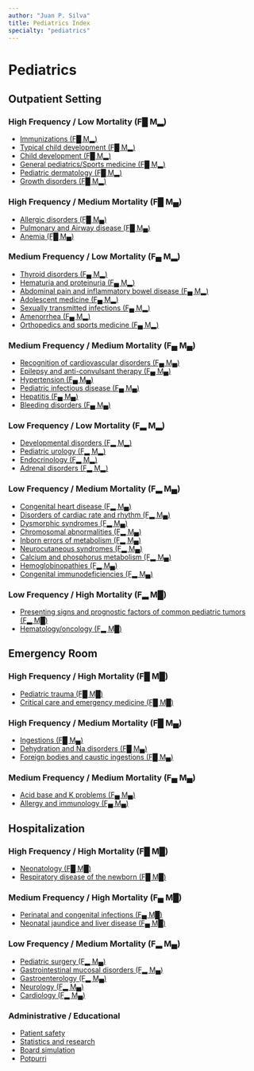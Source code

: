 ```yaml
---
author: "Juan P. Silva"
title: Pediatrics Index
specialty: "pediatrics"
---
```


# Pediatrics

## Outpatient Setting

### High Frequency / Low Mortality (F█ M▂)
- [Immunizations (F█ M▂)]()
- [Typical child development (F█ M▂)]()
- [Child development (F█ M▂)]()
- [General pediatrics/Sports medicine (F█ M▂)]()
- [Pediatric dermatology (F█ M▂)]()
- [Growth disorders (F█ M▂)]()

### High Frequency / Medium Mortality (F█ M▄)
- [Allergic disorders (F█ M▄)]()
- [Pulmonary and Airway disease (F█ M▄)]()
- [Anemia (F█ M▄)]()

### Medium Frequency / Low Mortality (F▄ M▂)
- [Thyroid disorders (F▄ M▂)]()
- [Hematuria and proteinuria (F▄ M▂)]()
- [Abdominal pain and inflammatory bowel disease (F▄ M▂)]()
- [Adolescent medicine (F▄ M▂)]()
- [Sexually transmitted infections (F▄ M▂)]()
- [Amenorrhea (F▄ M▂)]()
- [Orthopedics and sports medicine (F▄ M▂)]()

### Medium Frequency / Medium Mortality (F▄ M▄)
- [Recognition of cardiovascular disorders (F▄ M▄)]()
- [Epilepsy and anti-convulsant therapy (F▄ M▄)]()
- [Hypertension (F▄ M▄)]()
- [Pediatric infectious disease (F▄ M▄)]()
- [Hepatitis (F▄ M▄)]()
- [Bleeding disorders (F▄ M▄)]()

### Low Frequency / Low Mortality (F▂ M▂)
- [Developmental disorders (F▂ M▂)]()
- [Pediatric urology (F▂ M▂)]()
- [Endocrinology (F▂ M▂)]()
- [Adrenal disorders (F▂ M▂)]()

### Low Frequency / Medium Mortality (F▂ M▄)
- [Congenital heart disease (F▂ M▄)]()
- [Disorders of cardiac rate and rhythm (F▂ M▄)]()
- [Dysmorphic syndromes (F▂ M▄)]()
- [Chromosomal abnormalities (F▂ M▄)]()
- [Inborn errors of metabolism (F▂ M▄)]()
- [Neurocutaneous syndromes (F▂ M▄)]()
- [Calcium and phosphorus metabolism (F▂ M▄)]()
- [Hemoglobinopathies (F▂ M▄)]()
- [Congenital immunodeficiencies (F▂ M▄)]()

### Low Frequency / High Mortality (F▂ M█)
- [Presenting signs and prognostic factors of common pediatric tumors (F▂ M█)]()
- [Hematology/oncology (F▂ M█)]()

## Emergency Room

### High Frequency / High Mortality (F█ M█)
- [Pediatric trauma (F█ M█)]()
- [Critical care and emergency medicine (F█ M█)]()

### High Frequency / Medium Mortality (F█ M▄)
- [Ingestions (F█ M▄)]()
- [Dehydration and Na disorders (F█ M▄)]()
- [Foreign bodies and caustic ingestions (F█ M▄)]()

### Medium Frequency / Medium Mortality (F▄ M▄)
- [Acid base and K problems (F▄ M▄)]()
- [Allergy and immunology (F▄ M▄)]()

## Hospitalization

### High Frequency / High Mortality (F█ M█)
- [Neonatology (F█ M█)]()
- [Respiratory disease of the newborn (F█ M█)]()

### Medium Frequency / High Mortality (F▄ M█)
- [Perinatal and congenital infections (F▄ M█)]()
- [Neonatal jaundice and liver disease (F▄ M█)]()

### Low Frequency / Medium Mortality (F▂ M▄)
- [Pediatric surgery (F▂ M▄)]()
- [Gastrointestinal mucosal disorders (F▂ M▄)]()
- [Gastroenterology (F▂ M▄)]()
- [Neurology (F▂ M▄)]()
- [Cardiology (F▂ M▄)]()

### Administrative / Educational
- [Patient safety]()
- [Statistics and research]()
- [Board simulation]()
- [Potpurri]()
